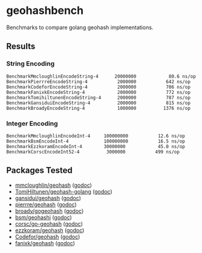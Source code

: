 # geohashbench
Benchmarks to compare golang geohash implementations.

## Results

### String Encoding

```
BenchmarkMmcloughlinEncodeString-4    	20000000	        80.6 ns/op
BenchmarkPierrreEncodeString-4        	 2000000	       642 ns/op
BenchmarkCodeforEncodeString-4        	 2000000	       706 ns/op
BenchmarkFanixkEncodeString-4         	 2000000	       772 ns/op
BenchmarkTomihiltunenEncodeString-4   	 2000000	       787 ns/op
BenchmarkGansiduiEncodeString-4       	 2000000	       815 ns/op
BenchmarkBroadyEncodeString-4         	 1000000	      1376 ns/op
```

### Integer Encoding

```
BenchmarkMmcloughlinEncodeInt-4   	100000000	        12.6 ns/op
BenchmarkBsmEncodeInt-4           	100000000	        16.5 ns/op
BenchmarkEzzkoramEncodeInt-4      	30000000	        45.0 ns/op
BenchmarkCorscEncodeInt52-4       	 3000000	       499 ns/op
```

## Packages Tested

* [mmcloughlin/geohash](https://github.com/mmcloughlin/geohash) ([godoc](https://godoc.org/github.com/mmcloughlin/geohash))
* [TomiHiltunen/geohash-golang](https://github.com/TomiHiltunen/geohash-golang) ([godoc](https://godoc.org/github.com/TomiHiltunen/geohash-golang))
* [gansidui/geohash](https://github.com/gansidui/geohash) ([godoc](https://godoc.org/github.com/gansidui/geohash))
* [pierrre/geohash](https://github.com/pierrre/geohash) ([godoc](https://godoc.org/github.com/pierrre/geohash))
* [broady/gogeohash](https://github.com/broady/gogeohash) ([godoc](https://godoc.org/github.com/broady/gogeohash))
* [bsm/geohashi](https://github.com/bsm/geohashi) ([godoc](https://godoc.org/github.com/bsm/geohashi))
* [corsc/go-geohash](https://github.com/corsc/go-geohash) ([godoc](https://godoc.org/github.com/corsc/go-geohash))
* [ezzkoram/geohash](https://github.com/ezzkoram/geohash) ([godoc](https://godoc.org/github.com/ezzkoram/geohash))
* [Codefor/geohash](https://github.com/Codefor/geohash) ([godoc](https://godoc.org/github.com/Codefor/geohash))
* [fanixk/geohash](https://github.com/fanixk/geohash) ([godoc](https://godoc.org/github.com/fanixk/geohash))